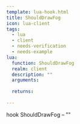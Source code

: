 ```yaml
---
template: lua-hook.html
title: ShouldDrawFog
icon: lua-client
tags:
  - lua
  - client
  - needs-verification
  - needs-example
lua:
  function: ShouldDrawFog
  realm: client
  description: ""
  arguments:
  
  returns:
    
---
```


<div class="lua__search__keywords">
hook ShouldDrawFog &#x2013; ""
</div>
